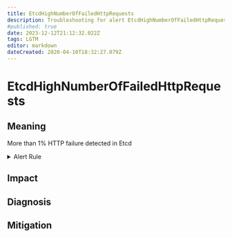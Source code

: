 ```yaml
---
title: EtcdHighNumberOfFailedHttpRequests
description: Troubleshooting for alert EtcdHighNumberOfFailedHttpRequests
#published: true
date: 2023-12-12T21:12:32.022Z
tags: LGTM
editor: markdown
dateCreated: 2020-04-10T18:32:27.079Z
---
```


# EtcdHighNumberOfFailedHttpRequests

## Meaning
[//]: # "Short paragraph that explains what the alert means"
More than 1% HTTP failure detected in Etcd

<details>
  <summary>Alert Rule</summary>

  ```yaml
alert: EtcdHighNumberOfFailedHttpRequests
expr: sum(rate(etcd_http_failed_total[1m])) BY (method) / sum(rate(etcd_http_received_total[1m])) BY (method) > 0.01
for: 2m
labels:
    severity: warning
annotations:
    summary: Etcd high number of failed HTTP requests (instance {{ $labels.instance }})
    description: |-
        More than 1% HTTP failure detected in Etcd
          VALUE = {{ $value }}
          LABELS = {{ $labels }}
    runbook: https://github.com/srerun/prometheus-alerts/content/runbooks/EtcdHighNumberOfFailedHttpRequests

  ```
</details>


## Impact
[//]: # "What could / will happen if the alert is not addressed"



## Diagnosis
[//]: # "Steps to take to identify the cause of the problem"



## Mitigation
[//]: # "The steps necessary to resolve the alert"

